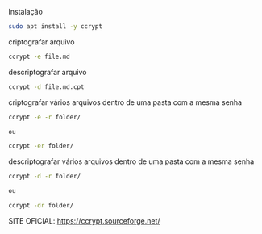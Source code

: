 Instalação

```bash
sudo apt install -y ccrypt
```

criptografar arquivo

```bash
ccrypt -e file.md
```

descriptografar arquivo

```bash
ccrypt -d file.md.cpt
```

criptografar vários arquivos dentro de uma pasta com a mesma senha

```bash
ccrypt -e -r folder/

ou

ccrypt -er folder/

```

descriptografar vários arquivos dentro de uma pasta com a mesma senha

```bash
ccrypt -d -r folder/

ou

ccrypt -dr folder/
```

SITE OFICIAL: <https://ccrypt.sourceforge.net/>

